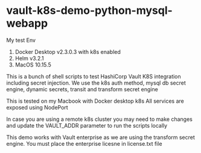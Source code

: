 # vault-k8s-demo-python-mysql-webapp

My test Env
1) Docker Desktop v2.3.0.3  with k8s enabled
2) Helm v3.2.1 
3) MacOS 10.15.5

This is a bunch of shell scripts to test HashiCorp Vault K8S integration including secret injection.
We use the k8s auth method, mysql db secret engine, dynamic secrets, transit and transform secret engine

This is tested on my Macbook with Docker desktop k8s
All services are exposed using NodePort

In case you are using a remote k8s cluster you may need to make changes and update the VAULT_ADDR parameter to run the scripts locally

This demo works with Vault enterprise as we are using the transform secret engine. 
You must place the enterprise licesne in license.txt file

